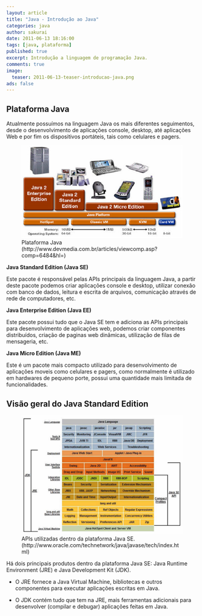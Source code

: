 ```yaml
---
layout: article
title: "Java - Introdução ao Java"
categories: java
author: sakurai
date: 2011-06-13 18:16:00
tags: [java, plataforma]
published: true
excerpt: Introdução a linguagem de programação Java.
comments: true
image:
  teaser: 2011-06-13-teaser-introducao-java.png
ads: false
---
```


## Plataforma Java

Atualmente possuímos na linguagem Java os mais diferentes seguimentos, desde o desenvolvimento de aplicações console, desktop, até aplicações Web e por fim os dispositivos portáteis, tais como celulares e pagers.

<figure>
    <a href="/images/2011-06-13-introducao-java-01.png"><img src="/images/2011-06-13-introducao-java-01.png" alt="Plataforma Java."></a>
    <figcaption>Plataforma Java (http://www.devmedia.com.br/articles/viewcomp.asp?comp=6484&hl=)</figcaption>
</figure>

**Java Standard Edition (Java SE)**

Este pacote é responsável pelas APIs principais da linguagem Java, a partir deste pacote podemos criar aplicações console e desktop, utilizar conexão com banco de dados, leitura e escrita de arquivos, comunicação através de rede de computadores, etc.

**Java Enterprise Edition (Java EE)**

Este pacote possui tudo que o Java SE tem e adiciona as APIs principais para desenvolvimento de aplicações web, podemos criar componentes distribuídos, criação de paginas web dinâmicas, utilização de filas de mensageria, etc.

**Java Micro Edition (Java ME)**

Este é um pacote mais compacto utilizado para desenvolvimento de aplicações moveis como celulares e pagers, como normalmente é utilizado em hardwares de pequeno porte, possui uma quantidade mais limitada de funcionalidades.


## Visão geral do Java Standard Edition

<figure>
    <a href="/images/2011-06-13-introducao-java-02.png"><img src="/images/2011-06-13-introducao-java-02.png" alt="APIs utilizadas dentro da plataforma Java SE."></a>
    <figcaption>APIs utilizadas dentro da plataforma Java SE. (http://www.oracle.com/technetwork/java/javase/tech/index.html)</figcaption>
</figure>

Há dois principais produtos dentro da plataforma Java SE: Java Runtime Environment (JRE) e Java Development Kit (JDK).

* O JRE fornece a Java Virtual Machine, bibliotecas e outros componentes para executar aplicações escritas em Java.

* O JDK contém tudo que tem na JRE, mais ferramentas adicionais para desenvolver (compilar e debugar) aplicações feitas em Java.
